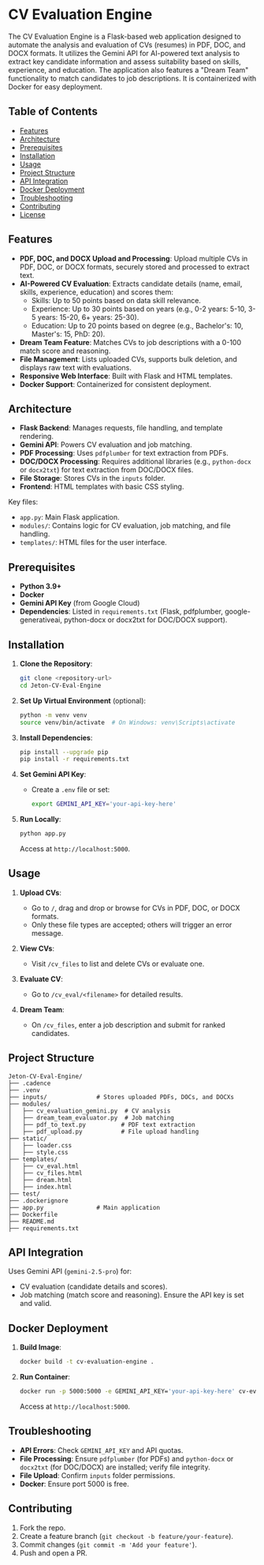 

# CV Evaluation Engine

The CV Evaluation Engine is a Flask-based web application designed to automate the analysis and evaluation of CVs (resumes) in PDF, DOC, and DOCX formats. It utilizes the Gemini API for AI-powered text analysis to extract key candidate information and assess suitability based on skills, experience, and education. The application also features a "Dream Team" functionality to match candidates to job descriptions. It is containerized with Docker for easy deployment.

## Table of Contents
- [Features](#features)
- [Architecture](#architecture)
- [Prerequisites](#prerequisites)
- [Installation](#installation)
- [Usage](#usage)
- [Project Structure](#project-structure)
- [API Integration](#api-integration)
- [Docker Deployment](#docker-deployment)
- [Troubleshooting](#troubleshooting)
- [Contributing](#contributing)
- [License](#license)

## Features
- **PDF, DOC, and DOCX Upload and Processing**: Upload multiple CVs in PDF, DOC, or DOCX formats, securely stored and processed to extract text.
- **AI-Powered CV Evaluation**: Extracts candidate details (name, email, skills, experience, education) and scores them:
  - Skills: Up to 50 points based on data skill relevance.
  - Experience: Up to 30 points based on years (e.g., 0-2 years: 5-10, 3-5 years: 15-20, 6+ years: 25-30).
  - Education: Up to 20 points based on degree (e.g., Bachelor's: 10, Master's: 15, PhD: 20).
- **Dream Team Feature**: Matches CVs to job descriptions with a 0-100 match score and reasoning.
- **File Management**: Lists uploaded CVs, supports bulk deletion, and displays raw text with evaluations.
- **Responsive Web Interface**: Built with Flask and HTML templates.
- **Docker Support**: Containerized for consistent deployment.

## Architecture
- **Flask Backend**: Manages requests, file handling, and template rendering.
- **Gemini API**: Powers CV evaluation and job matching.
- **PDF Processing**: Uses `pdfplumber` for text extraction from PDFs.
- **DOC/DOCX Processing**: Requires additional libraries (e.g., `python-docx` or `docx2txt`) for text extraction from DOC/DOCX files.
- **File Storage**: Stores CVs in the `inputs` folder.
- **Frontend**: HTML templates with basic CSS styling.

Key files:
- `app.py`: Main Flask application.
- `modules/`: Contains logic for CV evaluation, job matching, and file handling.
- `templates/`: HTML files for the user interface.

## Prerequisites
- **Python 3.9+**
- **Docker**
- **Gemini API Key** (from Google Cloud)
- **Dependencies**: Listed in `requirements.txt` (Flask, pdfplumber, google-generativeai, python-docx or docx2txt for DOC/DOCX support).

## Installation
1. **Clone the Repository**:
   ```bash
   git clone <repository-url>
   cd Jeton-CV-Eval-Engine
   ```

2. **Set Up Virtual Environment** (optional):
   ```bash
   python -m venv venv
   source venv/bin/activate  # On Windows: venv\Scripts\activate
   ```

3. **Install Dependencies**:
   ```bash
   pip install --upgrade pip
   pip install -r requirements.txt
   ```

4. **Set Gemini API Key**:
   - Create a `.env` file or set:
     ```bash
     export GEMINI_API_KEY='your-api-key-here'
     ```

5. **Run Locally**:
   ```bash
   python app.py
   ```
   Access at `http://localhost:5000`.

## Usage
1. **Upload CVs**:
   - Go to `/`, drag and drop or browse for CVs in PDF, DOC, or DOCX formats.
   - Only these file types are accepted; others will trigger an error message.

2. **View CVs**:
   - Visit `/cv_files` to list and delete CVs or evaluate one.

3. **Evaluate CV**:
   - Go to `/cv_eval/<filename>` for detailed results.

4. **Dream Team**:
   - On `/cv_files`, enter a job description and submit for ranked candidates.

## Project Structure
```
Jeton-CV-Eval-Engine/
├── .cadence
├── .venv
├── inputs/              # Stores uploaded PDFs, DOCs, and DOCXs
├── modules/
│   ├── cv_evaluation_gemini.py  # CV analysis
│   ├── dream_team_evaluator.py  # Job matching
│   ├── pdf_to_text.py          # PDF text extraction
│   ├── pdf_upload.py           # File upload handling
├── static/
│   ├── loader.css
│   ├── style.css
├── templates/
│   ├── cv_eval.html
│   ├── cv_files.html
│   ├── dream.html
│   ├── index.html
├── test/
├── .dockerignore
├── app.py               # Main application
├── Dockerfile
├── README.md
├── requirements.txt
```

## API Integration
Uses Gemini API (`gemini-2.5-pro`) for:
- CV evaluation (candidate details and scores).
- Job matching (match score and reasoning).
Ensure the API key is set and valid.

## Docker Deployment
1. **Build Image**:
   ```bash
   docker build -t cv-evaluation-engine .
   ```

2. **Run Container**:
   ```bash
   docker run -p 5000:5000 -e GEMINI_API_KEY='your-api-key-here' cv-evaluation-engine
   ```
   Access at `http://localhost:5000`.

## Troubleshooting
- **API Errors**: Check `GEMINI_API_KEY` and API quotas.
- **File Processing**: Ensure `pdfplumber` (for PDFs) and `python-docx` or `docx2txt` (for DOC/DOCX) are installed; verify file integrity.
- **File Upload**: Confirm `inputs` folder permissions.
- **Docker**: Ensure port 5000 is free.

## Contributing
1. Fork the repo.
2. Create a feature branch (`git checkout -b feature/your-feature`).
3. Commit changes (`git commit -m 'Add your feature'`).
4. Push and open a PR.


